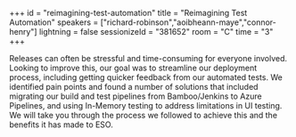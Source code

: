 +++
id = "reimagining-test-automation"
title = "Reimagining Test Automation"
speakers = ["richard-robinson","aoibheann-maye","connor-henry"]
lightning = false
sessionizeId = "381652"
room = "C"
time = "3"
+++

Releases can often be stressful and time-consuming for everyone involved. Looking to improve this, our goal was to streamline our deployment process, including getting quicker feedback from our automated tests. We identified pain points and found a number of solutions that included migrating our build and test pipelines from Bamboo/Jenkins to Azure Pipelines, and using In-Memory testing to address limitations in UI testing. We will take you through the process we followed to achieve this and the benefits it has made to ESO.